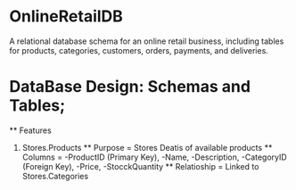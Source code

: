 # OnlineRetailDB
A relational database schema for an online retail business, including tables for products, categories, customers, orders, payments, and deliveries.


# DataBase Design: Schemas and Tables;

** Features

1. Stores.Products
** Purpose = Stores Deatis of available products
** Columns = -ProductID (Primary Key), -Name, -Description, -CategoryID (Foreign Key), -Price, -StocckQuantity
** Relatioship = Linked to Stores.Categories
